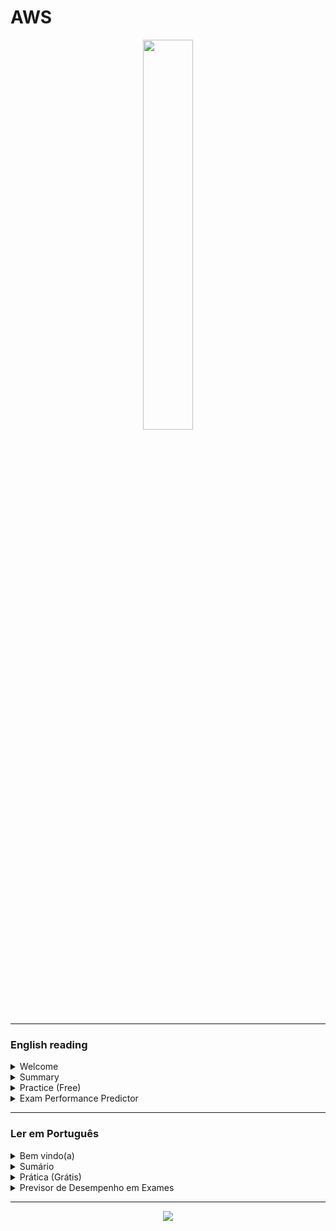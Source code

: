 # AWS

<div align="center">
  <img src="https://i.ibb.co/ZRx0P1C1/68747470733a2f2f692e6962622e636f2f36504d6b4270572f4157532d53657276696365732d5368656c662e706e67.png" width="40%">
</div>



<hr/>

### English reading

<details>
  <summary>Welcome</summary>
  <br/>
  <div align="center">
    <img src="https://cdn-icons-png.flaticon.com/512/3855/3855345.png" width="20%">
  </div>
      
  <p>This documentation serves as a platform to enhance and disseminate knowledge about AWS. I have crafted it to be intuitive, incorporating diagrams, partitions, examples, illustrations, and more.</p>
  
  - If you <b>feel confident about your understanding of AWS</b> and its resources, you can navigate to the <b>summary</b> and explore new features. 
  - However, if you are a beginner, I recommend allowing me to guide you by starting with the <b>AWS analogy</b>:

  #### AWS analogy
  
  AWS (Amazon Web Services) is a cloud platform from Amazon that offers various services for businesses and developers. To better understand, imagine that AWS is like a large tool store, where you can rent everything you need to build your house (or in this case, your application in the cloud).

There you can find simple shelves like S3 (for storage) to more complex tools like EC2 (for creating virtual servers). And if you need something even more specific, just take a look at the store catalog (Amazon Marketplace), which has a little bit of everything.

Oh, and there's more! In AWS, you only pay for what you use. That is, if you need a drill for just one hour, rent it for an hour and pay only for that period. And if you need the drill for longer, just renew the rental. So, you don't have to waste money on tools that you won't use.

Additionally, AWS has a security team that keeps an eye on everything all the time. So, you can rest assured knowing that your tools (or your application) are secure in Amazon's cloud.

In summary, AWS is like "a cloud tool store", where you rent only what you need and have security guaranteed by Amazon's team. Now just choose the right tools to build your house (or your application) and get to work!

  <div align="center">
      <img src="https://cdn-icons-png.flaticon.com/512/7714/7714580.png" width="12%">
      <img src="https://cdn-icons-png.flaticon.com/512/3032/3032220.png" width="5%">
      <img src="https://cdn-icons-png.flaticon.com/512/7845/7845642.png" width="12%">
      <img src="https://cdn-icons-png.flaticon.com/512/3032/3032220.png" width="5%">
      <img src="https://cdn-icons-png.flaticon.com/512/2590/2590584.png" width="12%">
      <img src="https://cdn-icons-png.flaticon.com/512/3032/3032230.png" width="5%">
      <img src="https://cdn-icons-png.flaticon.com/512/1864/1864777.png" width="12%">
    </div> 
           
</details>
<details>
  <summary>Summary</summary>
   <br/>

<div>
  
  - <img src="https://thumbs2.imgbox.com/95/7a/hpxsWpqt_t.png" alt="Compute" width="40" height="40"> Compute (3/11)
      <hr>
      <table/>
         <tr align="center">
             <td>Resource</td>
             <td>img</td>
             <td>Info</td>
        </tr>
        <tr align="center">
             <td><a href="https://github.com/gil-son/aws/blob/main/english-us/EC2.md">EC2</a></td>
             <td><a href="https://github.com/gil-son/aws/blob/main/english-us/EC2.md"><img src="https://d2q66yyjeovezo.cloudfront.net/icon/d88319dfa5d204f019b4284149886c59-7d586ea82f792b61a8c87de60565133d.svg" /></a></td>
             <td>Amazon EC2 is a cloud computing service that allows easy configuration and running of virtual servers in the Amazon cloud, scaling compute capacity vertically or horizontally based on your application needs, and paying only for the resources you use.</td>
        </tr>
        <tr align="center">
         <td><a href="https://github.com/gil-son/aws/blob/main/english-us/Lambda.md">Lambda</a></td>
         <td><a href="https://github.com/gil-son/aws/blob/main/english-us/Lambda.md"><img src="https://d2q66yyjeovezo.cloudfront.net/icon/945f3fc449518a73b9f5f32868db466c-926961f91b072604c42b7f39ce2eaf1c.svg" /></a></td>
         <td>AWS Lambda is a serverless service that allows for code execution in response to events, without the need for server management.</td>
       </tr>
        <tr align="center">
         <td><a href="https://github.com/gil-son/aws/blob/main/english-us/ElasticBeanstalk.md">ElasticBeanstalk</a></td>
         <td><a href="https://github.com/gil-son/aws/blob/main/english-us/ElasticBeanstalk.md"><img src="https://d2q66yyjeovezo.cloudfront.net/icon/d43b67a293d39d11b046bd1813c804cb-4bc0ce71c93950e1ad695b25a4f1d4b5.svg" /></a></td>
         <td>Elastic Beanstalk is an AWS-managed service that simplifies the deployment and scalability of web applications quickly and easily.</td>
       </tr>
     </table>
  
  - <img src="https://thumbs2.imgbox.com/47/60/PNaM3eXz_t.png" alt="Storage" width="40" height="40"> Storage (3/7)
    <hr>
    <table>
       <tr align="center">
           <td>Resource</td>
           <td>img</td>
           <td>Info</td>
      </tr> 
      <tr align="center">
       <td><a href="https://github.com/gil-son/aws/blob/main/english-us/S3.md">S3</a></td>
       <td><a href="https://github.com/gil-son/aws/blob/main/english-us/S3.md"><img src="https://d2q66yyjeovezo.cloudfront.net/icon/c0828e0381730befd1f7a025057c74fb-43acc0496e64afba82dbc9ab774dc622.svg" /></a></td>
       <td>Amazon S3 is a highly scalable and durable object storage service from AWS, designed to store and retrieve massive amounts of data from anywhere on the web.</td>
     </tr>
      <tr align="center">
       <td><a href="https://github.com/gil-son/aws/blob/main/english-us/AWSSnowFamily.md">AWS SnowFamily</a></td>
       <td><a href="https://github.com/gil-son/aws/blob/main/english-us/AWSSnowFamily.md"><img src="https://d2q66yyjeovezo.cloudfront.net/icon/316ccf80948adeaa0b9fc5863fa2e5d0-041cc4f719216c8b7fab8dd1d41f41e0.svg" /></a>      </td>
       <td>The tools in the AWSSnowFamily theme facilitate offline data movement and processing, ensuring seamless delivery for massive datasets.</td>
     </tr>
     <tr align="center">
        <td><a href="https://github.com/gil-son/aws/blob/main/english-us/AWSStorageGateway.md">AWS StorageGateway</a></td>
        <td><a href="https://github.com/gil-son/aws/blob/main/english-us/AWSStorageGateway.md"><img src="https://d2q66yyjeovezo.cloudfront.net/icon/6e57963f170fcf163d7a0362ab3aa560-475c7af9547c560c673fa2266ae7f440.svg" /></a></td>
         <td>Proficient in implementing and managing Storage Gateway solutions to seamlessly integrate on-premises environments with cloud storage, optimizing data transfer and access. Skilled in configuring and troubleshooting Storage Gateway configurations for efficient and reliable data storage solutions.</td>
     </tr>
      <table/>
  - <img src="https://thumbs2.imgbox.com/1b/15/XwlZ3v2v_t.png" alt="Networking & Content Delivery" width="40" height="40"> Networking & Content Delivery (4/10)
    <hr>
      <table>
         <tr align="center">
             <td>Resource</td>
             <td>img</td>
             <td>Info</td>
        <tr align="center">
           <td><a href="https://github.com/gil-son/aws/blob/main/english-us/VPC.md">VPC</a></td>
           <td><a href="https://github.com/gil-son/aws/blob/main/english-us/VPC.md"><img src="https://d2q66yyjeovezo.cloudfront.net/icon/74f8d03e857091589308684a506ba915-4d9c246d4283a8c3150cf0aa442dec10.svg" /></a></td>
           <td>A VPC (Virtual Private Cloud) is a virtual network environment in the cloud that provides isolated, private space for resources. It offers control over network configuration, including IP address ranges, subnets, and security settings, facilitating secure and scalable deployment of applications and services.</td>
       </tr>
       <tr align="center">
         <td><a href="https://github.com/gil-son/aws/blob/main/english-us/AmazonCloudFront.md">CloudFront</a></td>
         <td><a href="https://github.com/gil-son/aws/blob/main/english-us/AmazonCloudFront.md"><img src="https://thumbs2.imgbox.com/23/62/A66Gl0Cp_t.png" width="55%"/></a></td>
         <td>AWS CloudFront is a fast content delivery network (CDN) service that securely delivers data, videos, applications, and APIs globally with low latency and high transfer speeds. It integrates seamlessly with other AWS services to enhance performance and security.</td>
       </tr>
        <tr align="center">
         <td><a href="https://github.com/gil-son/aws/blob/main/english-us/Route53.md">Route 53</a></td>
         <td><a href="https://github.com/gil-son/aws/blob/main/english-us/Route53.md"><img src="https://d2q66yyjeovezo.cloudfront.net/icon/f5d2c00d40914bff4f82f29f9ef768bc-53a84099cf556710383a52b4612a8612.svg" /></a></td>
         <td>The Amazon Route 53 is AWS's domain name system (DNS) and content delivery network (CDN) service, providing domain registration, DNS resolution, and traffic routing to optimize availability and performance for applications on the internet.
        </td>
       </tr>
      <tr align="center">
         <td><a href="https://github.com/gil-son/aws/blob/main/english-us/LoadBalancer.md">Load Balancer</a></td>
         <td><a href="https://github.com/gil-son/aws/blob/main/english-us/LoadBalancer.md"><img src="https://d2q66yyjeovezo.cloudfront.net/icon/7177e919b32ad97825f95e902595014b-1594766d92813b5baeb706c453f91de0.svg" /></a>  </td>
         <td>Load balancing optimizes resource distribution, ensuring efficient and reliable performance by distributing incoming network traffic across multiple servers or resources.</td>
       </tr>
    <table/>
  - <img src="https://thumbs2.imgbox.com/01/20/rXpLIkB8_t.png" alt="Database" width="40" height="40"> Database (2/9)
     <hr>
      <table>
        <tr align="center">
            <td>Resource</td>
            <td>img</td>
            <td>Info</td>
        </tr>
        <tr align="center">
       <td><a href="https://github.com/gil-son/aws/blob/main/english-us/DynamoDB.md">DynamoDB</a></td>
       <td><a href="https://github.com/gil-son/aws/blob/main/english-us/DynamoDB.md"><img src="https://d2q66yyjeovezo.cloudfront.net/icon/6f419a45e63123b4c16bd679549610f6-87862c68693445999110bbd6a467ce88.svg" /></a></td>
       <td>DynamoDB is a fully managed, highly scalable, flexible, and high-performance NoSQL database service.</td>
      </tr>
      <tr align="center">
       <td><a href="https://github.com/gil-son/aws/blob/main/english-us/RDS.md">RDS</a></td>
       <td><a href="https://github.com/gil-son/aws/blob/main/english-us/RDS.md"><img src="https://d2q66yyjeovezo.cloudfront.net/icon/1d374ed2a6bcf601d7bfd4fc3dfd3b5d-c9f69416d978016b3191175f35e59226.svg" /></a></td>
       <td>Amazon RDS is a managed cloud database service that makes it easy to set up, operate, and scale relational databases such as MySQL, PostgreSQL, Oracle, SQL Server, and others.</td>
     </tr>
    </table>
  - <img src="https://thumbs2.imgbox.com/43/82/jLNe9Jbm_t.png" alt="Security, Identity, & Compliance" width="40" height="40"> Security, Identity, & Compliance (2/23)
     <hr>
      <table>
        <tr align="center">
            <td>Resource</td>
            <td>img</td>
            <td>Info</td>
        </tr>
        <tr align="center">
         <td><a href="https://github.com/gil-son/aws/blob/main/english-us/IAM.md">IAM</a></td>
         <td><a href="https://github.com/gil-son/aws/blob/main/english-us/IAM.md"><img src="https://d2q66yyjeovezo.cloudfront.net/icon/0ebc580ae6450fce8762fad1bff32e7b-0841c1f0e7c5788b88d07a7dbcaceb6e.svg" /></a></td>
         <td>AWS IAM is an identity and access management service that enables control of access to AWS resources by users and applications.</td>
        </tr>
        <tr align="center">
         <td><a href="https://github.com/gil-son/aws/blob/main/english-us/Macie.md">Macie</a></td>
         <td><a href="https://github.com/gil-son/aws/blob/main/english-us/Macie.md"><img src="https://d2q66yyjeovezo.cloudfront.net/icon/433463d9b34c9b0b655eb325d5f0ebce-bb33021b98aec6dc842de83ef649969e.svg" /></a></td>
         <td>Amazon Macie is a fully managed data security service that uses machine learning to automatically discover, classify, and protect sensitive data in AWS, ensuring compliance and enhancing data security.</td>
        </tr>
      </table>
  - <img src="https://thumbs2.imgbox.com/c9/28/i8xe96iT_t.png" alt="Analytics" width="40" height="40"> Analytics (1/19)
     <hr>
      <table>
        <tr align="center">
            <td>Resource</td>
            <td>img</td>
            <td>Info</td>
        </tr>
        <tr align="center">
         <td><a href="https://github.com/gil-son/aws/blob/main/english-us/AWSGlue.md">AWS Glue</a></td>
         <td><a href="https://github.com/gil-son/aws/blob/main/english-us/AWSGlue.md"><img src="https://encrypted-tbn0.gstatic.com/images?q=tbn:ANd9GcTFVmyCvjYqwBE1Od0HzgD-Us60WPPpWHfAU8SVxm-HaQ&s" width="25%" /></a></td>
         <td>Fully managed ETL service. Simplifies data preparation, integration, and transformation. Enables seamless data loading for analytics in AWS ecosystem.</td>
       </tr>
    </table>
  - <img src="https://thumbs2.imgbox.com/16/5c/Irs3F10Z_t.png" alt="Machine Learning" width="40" height="40"> Machine Learning (7/29)
     <hr>
      <table>
        <tr align="center">
            <td>Resource</td>
            <td>img</td>
            <td>Info</td>
        </tr>
       <tr align="center">
           <td><a href="https://github.com/gil-son/aws/blob/main/english-us/Transcribe.md">Transcribe</a></td>
           <td><a href="https://github.com/gil-son/aws/blob/main/english-us/Transcribe.md"><img src="https://d2q66yyjeovezo.cloudfront.net/icon/762bf9a0fc087fbb4ba021a3cee6edaf-2578b25de7cbb06633f39903ccc90d08.svg" /></a></td>
           <td>AWS Transcribe is an automatic speech recognition (ASR) service that converts spoken language into text, enabling transcription of audio and video files for various applications. It supports real-time and batch processing with features like speaker identification and custom vocabulary.</td>
        </tr>
        <tr align="center">
           <td><a href="https://github.com/gil-son/aws/blob/main/english-us/Polly.md">Polly</a></td>
           <td><a href="https://github.com/gil-son/aws/blob/main/english-us/Polly.md"><img src="https://d2q66yyjeovezo.cloudfront.net/icon/8ca4245f09e5a6ecf058c15cca9ac9b6-4a6ec5b037b363b8f33064d09d4f40ab.svg" /></a></td>
           <td>Amazon Polly is a text-to-speech service that uses advanced deep learning technologies to convert written text into natural-sounding speech, supporting multiple languages and voices for various use cases like application accessibility and media content.</td>
       </tr>
       <tr align="center">
           <td><a href="https://github.com/gil-son/aws/blob/main/english-us/Comprehend.md">Comprehend</a></td>
           <td><a href="https://github.com/gil-son/aws/blob/main/english-us/Comprehend.md"><img src="https://d2q66yyjeovezo.cloudfront.net/icon/482863db6bbcbe5d42b2c38fc881497d-595c830f25109d745525de43d97fe7a9.svg" /></a></td>
           <td>Amazon Comprehend is a natural language processing (NLP) service that uses machine learning to extract insights from text, such as entity recognition, sentiment analysis, and topic classification. It helps analyze large volumes of textual data to improve decision-making and operational efficiency.</td>
       </tr>
       <tr align="center">
           <td><a href="https://github.com/gil-son/aws/blob/main/english-us/Kendra.md">Kendra</a></td>
           <td><a href="https://github.com/gil-son/aws/blob/main/english-us/Kendra.md"><img src="https://d2q66yyjeovezo.cloudfront.net/icon/a9ab7ffabee2fd02cfeb90fa2c01a7fd-721a0b96fe52c46786b1ff711999c730.svg" /></a></td>
           <td>Amazon Kendra is an AWS service that offers intelligent search capabilities for enterprise data. It uses machine learning to deliver highly accurate and relevant search results across various data sources and formats.</td>
       </tr> 
      <tr align="center">
           <td><a href="https://github.com/gil-son/aws/blob/main/english-us/Textract.md">Textract</a></td>
           <td><a href="https://github.com/gil-son/aws/blob/main/english-us/Textract.md"><img src="https://d2q66yyjeovezo.cloudfront.net/icon/0121e707af85a4b5d571de33104d5ac1-b655f8b189e18898d77c2e95627a589b.svg" /></a></td>
           <td>AWS Textract is a machine learning service that automatically extracts text and data from documents, going beyond OCR by capturing structured data like tables and forms. It helps organizations streamline document processing, reduce manual data entry, and improve accuracy in extracting valuable information from complex documents.</td>
     </tr>
      <tr align="center">
           <td><a href="https://github.com/gil-son/aws/blob/main/english-us/Translate.md">Translate</a></td>
           <td><a href="https://github.com/gil-son/aws/blob/main/english-us/Translate.md"><img src="https://d2q66yyjeovezo.cloudfront.net/icon/fc46e26a907870744758b76166150f62-76c22bfd03882310f44da5a6a9590864.svg" /></a></td>
           <td>A fully managed neural machine translation service that provides fast, high-quality, and affordable language translation for a wide variety of content types. Ideal for applications requiring real-time or batch translation, supporting multiple languages and enabling localization of content.</td>
       </tr>
       <tr align="center">
        <td><a href="https://github.com/gil-son/aws/blob/main/english-us/Lex.md">Lex</a></td>
        <td><a href="https://github.com/gil-son/aws/blob/main/english-us/Lex.md"><img src="https://d2q66yyjeovezo.cloudfront.net/icon/16660b27a03cc547adc54a269bc4a69e-7d762d8739de54214018a7d757540c79.svg" /></a></td>
        <td>AWS Lex is a service for building conversational interfaces using voice and text, powered by the same technology as Amazon Alexa, enabling developers to create chatbots and virtual assistants.</td>
      </tr>
    </table>
  - <img src="https://thumbs2.imgbox.com/56/87/tWtOvjHB_t.png" alt="Management & Governance" width="40" height="40"> Management & Governance (1/27)
     <hr>
      <table>
        <tr align="center">
            <td>Resource</td>
            <td>img</td>
            <td>Info</td>
        </tr>
        <tr align="center">
         <td><a href="https://github.com/gil-son/aws/blob/main/english-us/CloudWatch.md">CloudWatch</a></td>
         <td><a href="https://github.com/gil-son/aws/blob/main/english-us/CloudWatch.md"><img src="https://d2q66yyjeovezo.cloudfront.net/icon/8f57ebd825a828e205b2dde223ba17e4-6af63a22dc297f8041286760ee8cd2c9.svg" /></a></td>
         <td>CloudWatch is an AWS monitoring and observability service that allows you to collect, store, visualize, and alert on real-time log and metric data for cloud resources.</td>
       </tr>
    </table>
  - <img src="https://thumbs2.imgbox.com/47/b6/NVGD2zwy_t.png" alt="Developer Tools" width="40" height="40"> Developer Tools (7/14)
   <hr>
      <table>
        <tr align="center">
            <td>Resource</td>
            <td>img</td>
            <td>Info</td>
        </tr>
        <tr align="center">
         <td><a href="https://github.com/gil-son/aws/blob/main/english-us/CodeCommit.md">CodeCommit</a></td>
         <td><a href="https://github.com/gil-son/aws/blob/main/english-us/CodeCommit.md"><img src="https://d2q66yyjeovezo.cloudfront.net/icon/f302aa78eafe713bb278e61ef3f29ef9-1901ceb3d0fa4648fa6ac2e2aa8559ed.svg" /></a></td>
         <td>AWS CodeCommit is a fully managed source control service that hosts secure Git repositories, enabling teams to store, manage, and collaborate on code. It integrates seamlessly with AWS services, supports automation, and ensures high availability with encryption for secure access.</td>
       </tr>
       <tr align="center">
         <td><a href="https://github.com/gil-son/aws/blob/main/english-us/CodeBuild.md">CodeBuild</a></td>
         <td><a href="https://github.com/gil-son/aws/blob/main/english-us/CodeBuild.md"><img src="https://d2q66yyjeovezo.cloudfront.net/icon/13ee531096ccb4384d55f6b7cc66572b-9f8463d77a472721923c47b01f973d59.svg" /></a></td>
         <td>AWS CodeBuild is a fully managed CI/CD service that compiles source code, runs tests, and produces software packages, scaling automatically without needing to manage servers. It integrates seamlessly with AWS tools and supports popular build environments.</td>
       </tr>
      <tr align="center">
         <td><a href="https://github.com/gil-son/aws/blob/main/english-us/CodePipeline.md">CodePipeline</a></td>
         <td><a href="https://github.com/gil-son/aws/blob/main/english-us/CodePipeline.md"><img src="https://d2q66yyjeovezo.cloudfront.net/icon/59874d8b5a9e702e16641126cc15e561-8137f94920dd8639de205d20e8e72ad6.svg" /></a></td>
         <td>AWS CodePipeline is a fully managed CI/CD service that automates build, test, and deployment workflows for rapid and reliable application updates. It integrates with various AWS services and third-party tools for seamless delivery pipelines.</td>
       </tr>
      <tr align="center">
         <td><a href="https://github.com/gil-son/aws/blob/main/english-us/Cloud9.md">Cloud9</a></td>
         <td><a href="https://github.com/gil-son/aws/blob/main/english-us/Cloud9.md"><img src="https://d2q66yyjeovezo.cloudfront.net/icon/1a4ec26b6d36503c5b00ae9769d17687-647b27ff27670c1627a1e146f9c557ab.svg" /></a></td>
         <td>AWS Cloud9 is a cloud-based integrated development environment (IDE) that supports multiple programming languages. It provides tools for coding, debugging, and running applications directly from a browser, integrated with AWS services.</td>
       </tr>
      <tr align="center">
         <td><a href="https://github.com/gil-son/aws/blob/main/english-us/CloudShell.md">CloudShell</a></td>
         <td><a href="https://github.com/gil-son/aws/blob/main/english-us/CloudShell.md"><img src="https://d2q66yyjeovezo.cloudfront.net/icon/eb41a287e2011f27d4764844cec7067d-4af6e7aafabe7dd06d94ca592d94ee35.svg" /></a></td>
         <td>AWS CloudShell is a browser-based shell environment for managing AWS resources using the AWS CLI, scripting, and automation tools. It provides 1 GB persistent storage per region, pre-installed CLI tools, and secure access without needing local configuration.</td>
      </tr>
      <tr align="center">
         <td><a href="https://github.com/gil-son/aws/blob/main/english-us/X-Ray.md">X-Ray</a></td>
         <td><a href="https://github.com/gil-son/aws/blob/main/english-us/X-Ray.md"><img src="https://d2q66yyjeovezo.cloudfront.net/icon/32599e5387251a477e16894dca7417bf-86e0d8e9d79a1de9db3d29757776e420.svg" /></a></td>
         <td>AWS X-Ray is a service that provides end-to-end tracing and analysis of distributed applications, allowing you to monitor performance, identify bottlenecks, and troubleshoot issues. It collects data from services, visualizes the request flow, and helps optimize app performance.</td>
      </tr>
      <tr align="center">
         <td><a href="https://github.com/gil-son/aws/blob/main/english-us/CodeArtifact.md">CodeArtifact</a></td>
         <td><a href="https://github.com/gil-son/aws/blob/main/english-us/CodeArtifact.md"><img src="https://a.b.cdn.console.awsstatic.com/a/v1/QSLQYHWNNMF6SQGGU3Q3YXCUZX6I3IONUYL55VXOSIV3POBNGFEQ/icon/b291609a77359753e9634a9886941d16-c66ffca8d44a017992d0b670866fc14f.svg" /></a></td>
         <td>AWS CodeArtifact is a fully managed artifact repository service that simplifies storing, publishing, and sharing software packages securely. It supports multiple package formats, integrates with AWS services, and streamlines dependency management for development teams.</td>
      </tr>
    </table>

  
  - <img src="https://thumbs2.imgbox.com/d8/3c/eEzI8xpZ_t.png" alt="Application Integration" width="40" height="40"> Application Integration (1/9)
    <hr>
    <table>
       <tr align="center">
           <td>Resource</td>
           <td>img</td>
           <td>Info</td>
      </tr> 
    <tr align="center">
     <td><a href="https://github.com/gil-son/aws/blob/main/english-us/APIGateway.md">API Gateway</a></td>
     <td><a href="https://github.com/gil-son/aws/blob/main/english-us/APIGateway.md"><img src="https://d2q66yyjeovezo.cloudfront.net/icon/fb0cde6228b21d89ec222b45efec54e7-0856e92285f4e7ed254b2588d1fe1829.svg" /></a></td>
     <td>Amazon API Gateway is a powerful AWS tool that enables developers to securely and scalably create, publish, monitor, and manage APIs, facilitating integration between different services and applications.</td>
     </tr>
    </table>
  - <img src="https://thumbs2.imgbox.com/27/97/8m67EJTG_t.png" alt="Front-end Web & Mobile" width="40" height="40"> Front-end Web & Mobile (0/4)
  - <img src="https://thumbs2.imgbox.com/1b/7a/pE5Ap4nv_t.png" alt="Containers" width="40" height="40"> Containers (0/4)
  - <img src="https://thumbs2.imgbox.com/af/16/N9EvPFcD_t.png" alt="Migration & Transfer" width="40" height="40"> Migration & Transfer (0/8)
  - <img src="https://thumbs2.imgbox.com/c8/d6/lIXRbROX_t.png" alt="Media Services" width="40" height="40"> Media Services (0/12)
  - <img src="https://thumbs2.imgbox.com/01/f6/mhwKvqjN_t.png" alt="Internet of Things" width="40" height="40"> Internet of Things (0/9)
  - <img src="https://thumbs2.imgbox.com/7e/24/aEOHuYEa_t.png" alt="End User Computing" width="40" height="40"> End User Computing (0/4)
  - <img src="https://thumbs2.imgbox.com/e9/3a/DnMVdCdL_t.png" alt="Business Applications" width="40" height="40"> Business Applications (0/12)
  - <img src="https://thumbs2.imgbox.com/ce/99/HIiBQBDO_t.png" alt="Game Development" width="40" height="40"> Game Development (0/1)
  - <img src="https://thumbs2.imgbox.com/4d/21/BYfIWXid_t.png" alt="Blockchain" width="40" height="40"> Blockchain (0/1)
  - <img src="https://thumbs2.imgbox.com/00/5d/0dmC6jMp_t.png" alt="Cloud Financial Management" width="40" height="40"> Cloud Financial Management (0/3)
  - <img src="https://thumbs2.imgbox.com/54/c6/XyPgFynS_t.png" alt="Customer Enablement" width="40" height="40"> Customer Enablement (0/5)
  - <img src="https://thumbs2.imgbox.com/fa/08/5hLOyOHh_t.png" alt="Satellite" width="40" height="40"> Satellite (0/1)
  - <img src="https://thumbs2.imgbox.com/03/c7/4wEaTpkr_t.png" alt="Quantum Technologies" width="40" height="40"> Quantum Technologies (0/1)

</div>
</details>

<details>
  <summary>Practice (Free)</summary>
  <br/>
  <div align="center">
    <img src="https://cdn-icons-png.flaticon.com/512/12886/12886027.png" width="20%">
  </div>

## AWS Certification Resources

### Cloud Practitioner (CLF-C02)
- <a href="https://simuladoclf.s3.amazonaws.com/english.html" target="_blank">Simulado CLF</a>
- <a href="https://en.daypo.com/aws-cloud-practicioner-clf-c02.html" target="_blank">Daypo</a>
- <a href="https://www.examprepper.co/" target="_blank">Examprepper</a>

### Developer Associate (DVA-C01)
- <a href="https://devspot.org/DVA-C01.html" target="_blank">DevSpot</a>  
- <a href="https://www.freecram.net/exam/DVA-C01-aws-certified-developer-associate-exam-e10023.html" target="_blank">FreeCram</a>
- <a href="https://en.daypo.com/aws-developer-tricky-question.html" target="_blank">Daypo</a>
- <a href="https://www.examprepper.co/" target="_blank">Examprepper</a>

### Solutions Architect (SAA-C02)
- <a href="https://devspot.org/SAA-C02.html" target="_blank">DevSpot</a>
- <a href="https://www.examprepper.co/" target="_blank">Examprepper</a>

</details>

<details>
  <summary>Exam Performance Predictor</summary>

  <div align="center">
    <img src="https://cdn-icons-png.flaticon.com/512/10817/10817446.png" width="20%">
  </div>

  I built an AI-powered web app that predicts your likely exam score based on your habits, sleep, study routine, motivation, and more.

  ### 🧠 How it Works

  1. **Provide Your Information**  
     Input basic personal and study-related details.

  <div align="center">
    <img src="https://cdn-icons-png.flaticon.com/512/4061/4061961.png" width="10%">
  </div>

  2. **AI Makes a Prediction**  
     A Linear Regression model analyzes your inputs to estimate your exam score.

  <div align="center">
    <img src="https://cdn-icons-png.flaticon.com/512/10087/10087719.png" width="10%">
  </div>

  3. **Get an Approximate Score**  
     You'll receive a predicted performance percentage.

  <div align="center">
    <img src="https://cdn-icons-png.flaticon.com/512/1549/1549879.png" width="10%">
  </div>

  ### ✅ Features

  - Friendly Streamlit interface  
  - Real-time performance prediction  
  - Human verification to block bots  
  - Cooldown system to prevent repeated requests  

  ### 🔗 Links

  - 🚀 **Live App**: [Try it here](http://34.237.245.45:8501/)
  - 🛠️ **Source Code**: [GitHub Repository](https://github.com/gil-son/exam-predictor-linear-regression)
     - This is the **Beta version**
     - Available daily from **10 AM to 9 PM — UTC-3 / Brasília Time**)
     - You can test it **once per day**  

</details>



<hr/>

### Ler em Português

<details>
  <summary>Bem vindo(a)</summary>
  <br/>

  <div align="center">
    <img src="https://cdn-icons-png.flaticon.com/512/3855/3855345.png" width="20%">
  </div>
  
  <p>Esta documentação serve como uma plataforma para aprimorar e disseminar conhecimento sobre a AWS. Eu a elaborei de forma intuitiva, incorporando diagramas, partições, exemplos, ilustrações e muito mais.</p>

- Se você <b>se sente confiante sobre o seu entendimento da AWS</b> e seus recursos, pode acessar o <b>sumário</b> e explorar novas funcionalidades.
- No entanto, se você é um iniciante, recomendo que me permita guiá-lo começando com uma <b>Analogia à AWS</b>:

#### Analogia à AWS

A AWS (Amazon Web Services) é uma plataforma de nuvem da Amazon que oferece vários serviços para empresas e desenvolvedores. Para entender melhor, imagine que a AWS é como uma grande loja de ferramentas, onde você pode alugar tudo o que precisa para construir sua casa (ou, neste caso, sua aplicação na nuvem).

Lá você pode encontrar prateleiras simples como o S3 (para armazenamento) até ferramentas mais complexas como o EC2 (para criar servidores virtuais). E se você precisar de algo ainda mais específico, basta dar uma olhada no catálogo da loja (Amazon Marketplace), que tem um pouco de tudo.

Ah, e tem mais! Na AWS, você só paga pelo que usa. Ou seja, se você precisar de uma furadeira por apenas uma hora, alugue-a por uma hora e pague apenas por esse período. E se você precisar da furadeira por mais tempo, é só renovar o aluguel. Assim, você não precisa desperdiçar dinheiro com ferramentas que não vai usar.

Além disso, a AWS conta com uma equipe de segurança que fica de olho em tudo o tempo todo. Então, você pode ficar tranquilo sabendo que suas ferramentas (ou sua aplicação) estão seguras na nuvem da Amazon.

Resumindo, a AWS é como "uma loja de ferramentas na nuvem", onde você aluga apenas o que precisa e tem a segurança garantida pela equipe da Amazon. Agora é só escolher as ferramentas certas para construir sua casa (ou sua aplicação) e colocar as mãos à obra!

<div align="center">
    <img src="https://cdn-icons-png.flaticon.com/512/7714/7714580.png" width="12%">
    <img src="https://cdn-icons-png.flaticon.com/512/3032/3032220.png" width="5%">
    <img src="https://cdn-icons-png.flaticon.com/512/7845/7845642.png" width="12%">
    <img src="https://cdn-icons-png.flaticon.com/512/3032/3032220.png" width="5%">
    <img src="https://cdn-icons-png.flaticon.com/512/2590/2590584.png" width="12%">
    <img src="https://cdn-icons-png.flaticon.com/512/3032/3032230.png" width="5%">
    <img src="https://cdn-icons-png.flaticon.com/512/1864/1864777.png" width="12%">
</div>


</details>
<details>
  <summary>Sumário</summary>

  <br>
<div>
  
  - <img src="https://thumbs2.imgbox.com/95/7a/hpxsWpqt_t.png" alt="Computação" width="40" height="40"> Computação (3/11)
      <hr>
      <table/>
         <tr align="center">
             <td>Recurso</td>
             <td>Imagem</td>
             <td>Info</td>
        </tr>
        <tr align="center">
             <td><a href="https://github.com/gil-son/aws/blob/main/portugues-br/EC2.md">EC2</a></td>
             <td><a href="https://github.com/gil-son/aws/blob/main/portugues-br/EC2.md"><img src="https://d2q66yyjeovezo.cloudfront.net/icon/d88319dfa5d204f019b4284149886c59-7d586ea82f792b61a8c87de60565133d.svg" /></a></td>
             <td>O Amazon EC2 é um serviço de computação em nuvem que permite configurar e executar servidores virtuais na nuvem da Amazon, dimensionando a capacidade de computação vertical ou horizontalmente com base nas necessidades da sua aplicação e pagando apenas pelos recursos utilizados.</td>
        </tr>
        <tr align="center">
         <td><a href="https://github.com/gil-son/aws/blob/main/portugues-br/Lambda.md">Lambda</a></td>
         <td><a href="https://github.com/gil-son/aws/blob/main/portugues-br/Lambda.md"><img src="https://d2q66yyjeovezo.cloudfront.net/icon/945f3fc449518a73b9f5f32868db466c-926961f91b072604c42b7f39ce2eaf1c.svg" /></a></td>
         <td>O AWS Lambda é um serviço serverless que permite a execução de código em resposta a eventos, sem a necessidade de gerenciamento de servidores.</td>
       </tr>
        <tr align="center">
         <td><a href="https://github.com/gil-son/aws/blob/main/portugues-br/ElasticBeanstalk.md">ElasticBeanstalk</a></td>
         <td><a href="https://github.com/gil-son/aws/blob/main/portugues-br/ElasticBeanstalk.md"><img src="https://d2q66yyjeovezo.cloudfront.net/icon/d43b67a293d39d11b046bd1813c804cb-4bc0ce71c93950e1ad695b25a4f1d4b5.svg" /></a></td>
         <td>O Elastic Beanstalk é um serviço gerenciado da AWS que simplifica a implantação e escalabilidade de aplicações web de forma rápida e fácil.</td>
       </tr>
     </table>
  
  - <img src="https://thumbs2.imgbox.com/47/60/PNaM3eXz_t.png" alt="Armazenamento" width="40" height="40"> Armazenamento (3/7)
    <hr>
    <table>
       <tr align="center">
           <td>Recurso</td>
           <td>Imagem</td>
           <td>Info</td>
      </tr> 
      <tr align="center">
       <td><a href="https://github.com/gil-son/aws/blob/main/portugues-br/S3.md">S3</a></td>
       <td><a href="https://github.com/gil-son/aws/blob/main/portugues-br/S3.md"><img src="https://d2q66yyjeovezo.cloudfront.net/icon/c0828e0381730befd1f7a025057c74fb-43acc0496e64afba82dbc9ab774dc622.svg" /></a></td>
       <td>O Amazon S3 é um serviço de armazenamento de objetos altamente escalável e durável da AWS, projetado para armazenar e recuperar grandes volumes de dados de qualquer lugar da web.</td>
     </tr>
      <tr align="center">
       <td><a href="https://github.com/gil-son/aws/blob/main/portugues-br/AWSSnowFamily.md">AWS SnowFamily</a></td>
       <td><a href="https://github.com/gil-son/aws/blob/main/portugues-br/AWSSnowFamily.md"><img src="https://d2q66yyjeovezo.cloudfront.net/icon/316ccf80948adeaa0b9fc5863fa2e5d0-041cc4f719216c8b7fab8dd1d41f41e0.svg" /></a></td>
       <td>As ferramentas da família AWSSnow facilitam o movimento e o processamento de dados offline, garantindo a entrega perfeita para grandes volumes de dados.</td>
     </tr>
     <tr align="center">
        <td><a href="https://github.com/gil-son/aws/blob/main/portugues-br/AWSStorageGateway.md">AWS StorageGateway</a></td>
        <td><a href="https://github.com/gil-son/aws/blob/main/portugues-br/AWSStorageGateway.md"><img src="https://d2q66yyjeovezo.cloudfront.net/icon/6e57963f170fcf163d7a0362ab3aa560-475c7af9547c560c673fa2266ae7f440.svg" /></a></td>
         <td>Proficiente na implementação e gerenciamento de soluções Storage Gateway para integrar ambientes on-premises com o armazenamento na nuvem, otimizando a transferência e o acesso a dados. Habilidade em configurar e solucionar problemas de Storage Gateway para soluções de armazenamento de dados eficientes e confiáveis.</td>
     </tr>
      <table/>
  - <img src="https://thumbs2.imgbox.com/1b/15/XwlZ3v2v_t.png" alt="Rede & Entrega de Conteúdo" width="40" height="40"> Rede & Entrega de Conteúdo (4/10)
    <hr>
      <table>
         <tr align="center">
             <td>Recurso</td>
             <td>img</td>
             <td>Info</td>
        <tr align="center">
           <td><a href="https://github.com/gil-son/aws/blob/main/portugues-br/VPC.md">VPC</a></td>
           <td><a href="https://github.com/gil-son/aws/blob/main/portugues-br/VPC.md"><img src="https://d2q66yyjeovezo.cloudfront.net/icon/74f8d03e857091589308684a506ba915-4d9c246d4283a8c3150cf0aa442dec10.svg" /></a></td>
           <td>A VPC (Virtual Private Cloud) é um ambiente de rede virtual na nuvem que fornece espaço isolado e privado para recursos. Oferece controle sobre a configuração da rede, incluindo faixas de endereços IP, sub-redes e configurações de segurança, facilitando a implantação segura e escalável de aplicações e serviços.</td>
       </tr>
       <tr align="center">
         <td><a href="https://github.com/gil-son/aws/blob/main/portugues-br/AmazonCloudFront.md">CloudFront</a></td>
         <td><a href="https://github.com/gil-son/aws/blob/main/portugues-br/AmazonCloudFront.md"><img src="https://thumbs2.imgbox.com/23/62/A66Gl0Cp_t.png" width="55%"/></a></td>
         <td>A AWS CloudFront é um serviço rápido de rede de entrega de conteúdo (CDN) que entrega dados, vídeos, aplicações e APIs de forma segura em todo o mundo com baixa latência e altas velocidades de transferência. Integra-se perfeitamente com outros serviços da AWS para melhorar o desempenho e a segurança.</td>
       </tr>
        <tr align="center">
         <td><a href="https://github.com/gil-son/aws/blob/main/portugues-br/Route53.md">Route 53</a></td>
         <td><a href="https://github.com/gil-son/aws/blob/main/portugues-br/Route53.md"><img src="https://d2q66yyjeovezo.cloudfront.net/icon/f5d2c00d40914bff4f82f29f9ef768bc-53a84099cf556710383a52b4612a8612.svg" /></a></td>
         <td>O Amazon Route 53 é o sistema de nomes de domínio (DNS) e serviço de rede de entrega de conteúdo (CDN) da AWS, fornecendo registro de domínio, resolução de DNS e roteamento de tráfego para otimizar a disponibilidade e o desempenho de aplicações na internet.</td>
       </tr>
      <tr align="center">
         <td><a href="https://github.com/gil-son/aws/blob/main/portugues-br/LoadBalancer.md">Balanceador de Carga</a></td>
         <td><a href="https://github.com/gil-son/aws/blob/main/portugues-br/LoadBalancer.md"><img src="https://d2q66yyjeovezo.cloudfront.net/icon/7177e919b32ad97825f95e902595014b-1594766d92813b5baeb706c453f91de0.svg" /></a></td>
         <td>O balanceamento de carga otimiza a distribuição de recursos, garantindo desempenho eficiente e confiável ao distribuir o tráfego de rede de entrada entre vários servidores ou recursos.</td>
       </tr>
    <table/>
- <img src="https://thumbs2.imgbox.com/01/20/rXpLIkB8_t.png" alt="Banco de Dados" width="40" height="40"> Banco de Dados (2/9)
    <hr>
     <table>
        <tr align="center">
            <td>Recurso</td>
            <td>img</td>
            <td>Info</td>
        </tr>
        <tr align="center">
       <td><a href="https://github.com/gil-son/aws/blob/main/portugues-br/DynamoDB.md">DynamoDB</a></td>
       <td><a href="https://github.com/gil-son/aws/blob/main/portugues-br/DynamoDB.md"><img src="https://d2q66yyjeovezo.cloudfront.net/icon/6f419a45e63123b4c16bd679549610f6-87862c68693445999110bbd6a467ce88.svg" /></a></td>
       <td>O DynamoDB é um serviço de banco de dados NoSQL totalmente gerenciado, altamente escalável, flexível e de alto desempenho.</td>
      </tr>
      <tr align="center">
       <td><a href="https://github.com/gil-son/aws/blob/main/portugues-br/RDS.md">RDS</a></td>
       <td><a href="https://github.com/gil-son/aws/blob/main/portugues-br/RDS.md"><img src="https://d2q66yyjeovezo.cloudfront.net/icon/1d374ed2a6bcf601d7bfd4fc3dfd3b5d-c9f69416d978016b3191175f35e59226.svg" /></a></td>
       <td>O Amazon RDS é um serviço de banco de dados em nuvem gerenciado que facilita a configuração, operação e escalabilidade de bancos de dados relacionais, como MySQL, PostgreSQL, Oracle, SQL Server, entre outros.</td>
     </tr>
  </table>
- <img src="https://thumbs2.imgbox.com/43/82/jLNe9Jbm_t.png" alt="Segurança, Identidade e Conformidade" width="40" height="40"> Segurança, Identidade e Conformidade (2/23)
     <hr>
      <table>
        <tr align="center">
            <td>Recurso</td>
            <td>img</td>
            <td>Info</td>
        </tr>
        <tr align="center">
         <td><a href="https://github.com/gil-son/aws/blob/main/portugues-br/IAM.md">IAM</a></td>
         <td><a href="https://github.com/gil-son/aws/blob/main/portugues-br/IAM.md"><img src="https://d2q66yyjeovezo.cloudfront.net/icon/0ebc580ae6450fce8762fad1bff32e7b-0841c1f0e7c5788b88d07a7dbcaceb6e.svg" /></a></td>
         <td>O AWS IAM é um serviço de gerenciamento de identidade e acesso que permite controlar o acesso aos recursos da AWS por usuários e aplicações.</td>
        </tr>
        <tr align="center">
         <td><a href="https://github.com/gil-son/aws/blob/main/portugues-br/Macie.md">Macie</a></td>
         <td><a href="https://github.com/gil-son/aws/blob/main/portugues-br/Macie.md"><img src="https://d2q66yyjeovezo.cloudfront.net/icon/433463d9b34c9b0b655eb325d5f0ebce-bb33021b98aec6dc842de83ef649969e.svg" /></a></td>
         <td>O Amazon Macie é um serviço de segurança de dados totalmente gerenciado que usa machine learning para descobrir, classificar e proteger automaticamente dados sensíveis na AWS, garantindo conformidade e aumentando a segurança dos dados.</td>
        </tr>
      </table>
      
- <img src="https://thumbs2.imgbox.com/c9/28/i8xe96iT_t.png" alt="Análises" width="40" height="40"> Análises (1/19)
     <hr>
      <table>
        <tr align="center">
            <td>Recurso</td>
            <td>img</td>
            <td>Info</td>
        </tr>
        <tr align="center">
         <td><a href="https://github.com/gil-son/aws/blob/main/portugues-br/AWSGlue.md">AWS Glue</a></td>
         <td><a href="https://github.com/gil-son/aws/blob/main/portugues-br/AWSGlue.md"><img src="https://encrypted-tbn0.gstatic.com/images?q=tbn:ANd9GcTFVmyCvjYqwBE1Od0HzgD-Us60WPPpWHfAU8SVxm-HaQ&s" width="25%" /></a></td>
         <td>Serviço de ETL totalmente gerenciado. Simplifica a preparação, integração e transformação de dados. Permite carregamento de dados contínuo para análises no ecossistema AWS.</td>
       </tr>
    </table>
- <img src="https://thumbs2.imgbox.com/16/5c/Irs3F10Z_t.png" alt="Machine Learning" width="40" height="40"> Aprendizado de Máquina (7/29)
     <hr>
      <table>
        <tr align="center">
            <td>Recurso</td>
            <td>img</td>
            <td>Info</td>
        </tr>
       <tr align="center">
           <td><a href="https://github.com/gil-son/aws/blob/main/portugues-br/Transcribe.md">Transcribe</a></td>
           <td><a href="https://github.com/gil-son/aws/blob/main/portugues-br/Transcribe.md"><img src="https://d2q66yyjeovezo.cloudfront.net/icon/762bf9a0fc087fbb4ba021a3cee6edaf-2578b25de7cbb06633f39903ccc90d08.svg" /></a></td>
           <td>O AWS Transcribe é um serviço de reconhecimento automático de fala (ASR) que converte linguagem falada em texto, permitindo a transcrição de arquivos de áudio e vídeo para diversas aplicações. Suporta processamento em tempo real e por lote, com recursos como identificação de locutor e vocabulário personalizado.</td>
        </tr>
        <tr align="center">
           <td><a href="https://github.com/gil-son/aws/blob/main/portugues-br/Polly.md">Polly</a></td>
           <td><a href="https://github.com/gil-son/aws/blob/main/portugues-br/Polly.md"><img src="https://d2q66yyjeovezo.cloudfront.net/icon/8ca4245f09e5a6ecf058c15cca9ac9b6-4a6ec5b037b363b8f33064d09d4f40ab.svg" /></a></td>
           <td>O Amazon Polly é um serviço de conversão de texto em fala que usa tecnologias avançadas de deep learning para converter texto escrito em fala natural, suportando vários idiomas e vozes para diferentes casos de uso, como acessibilidade de aplicativos e conteúdo de mídia.</td>
       </tr>
       <tr align="center">
           <td><a href="https://github.com/gil-son/aws/blob/main/portugues-br/Comprehend.md">Comprehend</a></td>
           <td><a href="https://github.com/gil-son/aws/blob/main/portugues-br/Comprehend.md"><img src="https://d2q66yyjeovezo.cloudfront.net/icon/482863db6bbcbe5d42b2c38fc881497d-595c830f25109d745525de43d97fe7a9.svg" /></a></td>
           <td>O Amazon Comprehend é um serviço de processamento de linguagem natural (NLP) que usa machine learning para extrair insights de textos, como reconhecimento de entidades, análise de sentimentos e classificação de tópicos. Ele ajuda a analisar grandes volumes de dados textuais para melhorar a tomada de decisões e a eficiência operacional.</td>
       </tr>
       <tr align="center">
           <td><a href="https://github.com/gil-son/aws/blob/main/portugues-br/Kendra.md">Kendra</a></td>
           <td><a href="https://github.com/gil-son/aws/blob/main/portugues-br/Kendra.md"><img src="https://d2q66yyjeovezo.cloudfront.net/icon/a9ab7ffabee2fd02cfeb90fa2c01a7fd-721a0b96fe52c46786b1ff711999c730.svg" /></a></td>
           <td>O Amazon Kendra é um serviço da AWS que oferece capacidades de busca inteligente para dados empresariais. Utiliza machine learning para fornecer resultados de busca altamente precisos e relevantes em várias fontes e formatos de dados.</td>
       </tr> 
      <tr align="center">
           <td><a href="https://github.com/gil-son/aws/blob/main/portugues-br/Textract.md">Textract</a></td>
           <td><a href="https://github.com/gil-son/aws/blob/main/portugues-br/Textract.md"><img src="https://d2q66yyjeovezo.cloudfront.net/icon/0121e707af85a4b5d571de33104d5ac1-b655f8b189e18898d77c2e95627a589b.svg" /></a></td>
           <td>O AWS Textract é um serviço de machine learning que extrai automaticamente texto e dados de documentos, indo além do OCR ao capturar dados estruturados como tabelas e formulários. Ajuda as organizações a simplificar o processamento de documentos, reduzir a entrada manual de dados e melhorar a precisão na extração de informações valiosas de documentos complexos.</td>
     </tr>
      <tr align="center">
           <td><a href="https://github.com/gil-son/aws/blob/main/portugues-br/Translate.md">Translate</a></td>
           <td><a href="https://github.com/gil-son/aws/blob/main/portugues-br/Translate.md"><img src="https://d2q66yyjeovezo.cloudfront.net/icon/fc46e26a907870744758b76166150f62-76c22bfd03882310f44da5a6a9590864.svg" /></a></td>
           <td>Um serviço de tradução automática neural totalmente gerenciado que oferece tradução de idiomas rápida, de alta qualidade e acessível para uma ampla variedade de tipos de conteúdo. Ideal para aplicações que exigem tradução em tempo real ou por lote, suportando vários idiomas e permitindo a localização de conteúdo.</td>
       </tr>
       <tr align="center">
        <td><a href="https://github.com/gil-son/aws/blob/main/portugues-br/Lex.md">Lex</a></td>
        <td><a href="https://github.com/gil-son/aws/blob/main/portugues-br/Lex.md"><img src="https://d2q66yyjeovezo.cloudfront.net/icon/16660b27a03cc547adc54a269bc4a69e-7d762d8739de54214018a7d757540c79.svg" /></a></td>
        <td>O AWS Lex é um serviço para construir interfaces conversacionais usando voz e texto, alimentado pela mesma tecnologia da Amazon Alexa, permitindo que desenvolvedores criem chatbots e assistentes virtuais.</td>
      </tr>
    </table>
- <img src="https://thumbs2.imgbox.com/56/87/tWtOvjHB_t.png" alt="Gestão e Governança" width="40" height="40"> Gestão e Governança (1/27)
     <hr>
      <table>
        <tr align="center">
            <td>Recurso</td>
            <td>img</td>
            <td>Info</td>
        </tr>
        <tr align="center">
         <td><a href="https://github.com/gil-son/aws/blob/main/portugues-br/CloudWatch.md">CloudWatch</a></td>
         <td><a href="https://github.com/gil-son/aws/blob/main/portugues-br/CloudWatch.md"><img src="https://d2q66yyjeovezo.cloudfront.net/icon/8f57ebd825a828e205b2dde223ba17e4-6af63a22dc297f8041286760ee8cd2c9.svg" /></a></td>
         <td>O CloudWatch é um serviço de monitoramento e observabilidade da AWS que permite coletar, armazenar, visualizar e criar alertas em tempo real com dados de logs e métricas de recursos em nuvem.</td>
       </tr>
    </table>
- <img src="https://thumbs2.imgbox.com/47/b6/NVGD2zwy_t.png" alt="Ferramentas para Desenvolvedores" width="40" height="40"> Ferramentas para Desenvolvedores (7/14)
   <hr>
      <table>
        <tr align="center">
            <td>Resource</td>
            <td>img</td>
            <td>Info</td>
        </tr>
        <tr align="center">
         <td><a href="https://github.com/gil-son/aws/blob/main/portugues-br/CodeCommit.md">CodeCommit</a></td>
         <td><a href="https://github.com/gil-son/aws/blob/main/portugues-br/CodeCommit.md"><img src="https://d2q66yyjeovezo.cloudfront.net/icon/f302aa78eafe713bb278e61ef3f29ef9-1901ceb3d0fa4648fa6ac2e2aa8559ed.svg" /></a></td>
         <td>O AWS CodeCommit é um serviço de controle de versão totalmente gerenciado que hospeda repositórios Git seguros, permitindo que equipes armazenem, gerenciem e colaborem em código. Ele se integra perfeitamente aos serviços da AWS, oferece suporte à automação e garante alta disponibilidade com criptografia para acesso seguro.</td>
       </tr>
       <tr align="center">
         <td><a href="https://github.com/gil-son/aws/blob/main/portugues-br/CodeBuild.md">CodeBuild</a></td>
         <td><a href="https://github.com/gil-son/aws/blob/main/portugues-br/CodeBuild.md"><img src="https://d2q66yyjeovezo.cloudfront.net/icon/13ee531096ccb4384d55f6b7cc66572b-9f8463d77a472721923c47b01f973d59.svg" /></a></td>
         <td>O AWS CodeBuild é um serviço de CI/CD totalmente gerenciado que compila código-fonte, executa testes e gera pacotes de software, escalando automaticamente sem necessidade de gerenciar servidores. Ele se integra facilmente com ferramentas da AWS e suporta ambientes de build populares.</td>
       </tr>
      <tr align="center">
         <td><a href="https://github.com/gil-son/aws/blob/main/portugues-br/CodePipeline.md">CodePipeline</a></td>
         <td><a href="https://github.com/gil-son/aws/blob/main/portugues-br/CodePipeline.md"><img src="https://d2q66yyjeovezo.cloudfront.net/icon/59874d8b5a9e702e16641126cc15e561-8137f94920dd8639de205d20e8e72ad6.svg" /></a></td>
         <td>O AWS CodePipeline é um serviço gerenciado de CI/CD que automatiza fluxos de trabalho de build, teste e implantação para atualizações rápidas e confiáveis de aplicações. Ele se integra a diversos serviços da AWS e ferramentas de terceiros para pipelines de entrega contínua.</td>
       </tr>
       <tr align="center">
         <td><a href="https://github.com/gil-son/aws/blob/main/portugues-br/Cloud9.md">Cloud9</a></td>
         <td><a href="https://github.com/gil-son/aws/blob/main/portugues-br/Cloud9.md"><img src="https://d2q66yyjeovezo.cloudfront.net/icon/1a4ec26b6d36503c5b00ae9769d17687-647b27ff27670c1627a1e146f9c557ab.svg" /></a></td>
         <td>O AWS Cloud9 é um ambiente de desenvolvimento integrado (IDE) baseado em nuvem que suporta várias linguagens de programação. Ele fornece ferramentas para codificação, depuração e execução de aplicações diretamente de um navegador, integrado com os serviços da AWS.</td>
       </tr>
       <tr align="center">
         <td><a href="https://github.com/gil-son/aws/blob/main/portugues-br/CloudShell.md">CloudShell</a></td>
         <td><a href="https://github.com/gil-son/aws/blob/main/portugues-br/CloudShell.md"><img src="https://d2q66yyjeovezo.cloudfront.net/icon/eb41a287e2011f27d4764844cec7067d-4af6e7aafabe7dd06d94ca592d94ee35.svg" /></a></td>
         <td>AWS CloudShell é um ambiente de terminal baseado em navegador para gerenciar recursos da AWS usando o AWS CLI, scripts e ferramentas de automação. Ele oferece 1 GB de armazenamento persistente por região, ferramentas de CLI pré-instaladas e acesso seguro sem necessidade de configuração local.</td>
       </tr>
      <tr align="center">
        <td><a href="https://github.com/gil-son/aws/blob/main/portugues-br/X-Ray.md">X-Ray</a></td>
        <td><a href="https://github.com/gil-son/aws/blob/main/portugues-br/X-Ray.md"><img src="https://d2q66yyjeovezo.cloudfront.net/icon/32599e5387251a477e16894dca7417bf-86e0d8e9d79a1de9db3d29757776e420.svg" /></a></td>
        <td>AWS X-Ray é um serviço que oferece rastreamento de ponta a ponta e análise de aplicações distribuídas, permitindo monitorar o desempenho, identificar gargalos e solucionar problemas. Ele coleta dados de serviços, visualiza o fluxo de solicitações e ajuda a otimizar o desempenho das aplicações.</td>
      </tr>
      <tr align="center">
        <td><a href="https://github.com/gil-son/aws/blob/main/portugues-br/CodeArtifact.md">CodeArtifact</a></td>
        <td><a href="https://github.com/gil-son/aws/blob/main/portugues-br/CodeArtifact.md"><img src="https://a.b.cdn.console.awsstatic.com/a/v1/QSLQYHWNNMF6SQGGU3Q3YXCUZX6I3IONUYL55VXOSIV3POBNGFEQ/icon/b291609a77359753e9634a9886941d16-c66ffca8d44a017992d0b670866fc14f.svg" /></a></td>
        <td>O AWS CodeArtifact é um serviço de repositório de artefatos totalmente gerenciado que simplifica o armazenamento, publicação e compartilhamento seguro de pacotes de software. Ele suporta vários formatos de pacotes, integra-se com serviços da AWS e otimiza o gerenciamento de dependências para equipes de desenvolvimento.</td>
    </tr>
  </table>
- <img src="https://thumbs2.imgbox.com/d8/3c/eEzI8xpZ_t.png" alt="Integração de Aplicações" width="40" height="40"> Integração de Aplicações (1/9)
    <hr>
    <table>
       <tr align="center">
           <td>Recurso</td>
           <td>img</td>
           <td>Info</td>
      </tr> 
    <tr align="center">
     <td><a href="https://github.com/gil-son/aws/blob/main/portugues-br/APIGateway.md">API Gateway</a></td>
     <td><a href="https://github.com/gil-son/aws/blob/main/portugues-br/APIGateway.md"><img src="https://d2q66yyjeovezo.cloudfront.net/icon/fb0cde6228b21d89ec222b45efec54e7-0856e92285f4e7ed254b2588d1fe1829.svg" /></a></td>
     <td>O Amazon API Gateway é uma poderosa ferramenta da AWS que permite aos desenvolvedores criar, publicar, monitorar e gerenciar APIs de maneira segura e escalável, facilitando a integração entre diferentes serviços e aplicações.</td>
     </tr>
    </table>
- <img src="https://thumbs2.imgbox.com/27/97/8m67EJTG_t.png" alt="Web e Mobile Front-end" width="40" height="40"> Web e Mobile Front-end (0/4)
- <img src="https://thumbs2.imgbox.com/1b/7a/pE5Ap4nv_t.png" alt="Containers" width="40" height="40"> Containers (0/4)
- <img src="https://thumbs2.imgbox.com/af/16/N9EvPFcD_t.png" alt="Migração e Transferência" width="40" height="40"> Migração e Transferência (0/8)
- <img src="https://thumbs2.imgbox.com/c8/d6/lIXRbROX_t.png" alt="Serviços de Mídia" width="40" height="40"> Serviços de Mídia (0/12)
- <img src="https://thumbs2.imgbox.com/01/f6/mhwKvqjN_t.png" alt="Internet das Coisas" width="40" height="40"> Internet das Coisas (0/9)
- <img src="https://thumbs2.imgbox.com/7e/24/aEOHuYEa_t.png" alt="Computação para Usuários Finais" width="40" height="40"> Computação para Usuários Finais (0/4)
- <img src="https://thumbs2.imgbox.com/e9/3a/DnMVdCdL_t.png" alt="Aplicações Empresariais" width="40" height="40"> Aplicações Empresariais (0/12)
- <img src="https://thumbs2.imgbox.com/ce/99/HIiBQBDO_t.png" alt="Desenvolvimento de Jogos" width="40" height="40"> Desenvolvimento de Jogos (0/1)
- <img src="https://thumbs2.imgbox.com/4d/21/BYfIWXid_t.png" alt="Blockchain" width="40" height="40"> Blockchain (0/1)
- <img src="https://thumbs2.imgbox.com/00/5d/0dmC6jMp_t.png" alt="Gestão Financeira em Nuvem" width="40" height="40"> Gestão Financeira em Nuvem (0/3)
- <img src="https://thumbs2.imgbox.com/54/c6/XyPgFynS_t.png" alt="Capacitação de Clientes" width="40" height="40"> Capacitação de Clientes (0/5)
- <img src="https://thumbs2.imgbox.com/fa/08/5hLOyOHh_t.png" alt="Satélite" width="40" height="40"> Satélite (0/1)
- <img src="https://thumbs2.imgbox.com/03/c7/4wEaTpkr_t.png" alt="Tecnologias Quânticas" width="40" height="40"> Tecnologias Quânticas (0/1)

</div>
  
</details>

<details>
  <summary>Prática (Grátis)</summary>
  <br/>
  <div align="center">
    <img src="https://cdn-icons-png.flaticon.com/512/12886/12886027.png" width="20%">
  </div>
  <div align="center"> :page_with_curl: Se necessário use a opção de traduzir do seu navegador.</div>


## Recursos para Certificação AWS

### Cloud Practitioner (CLF-C02)
- <a href="https://simuladoclf.s3.amazonaws.com/english.html" target="_blank">Simulado CLF</a>
- <a href="https://en.daypo.com/aws-cloud-practicioner-clf-c02.html" target="_blank">Daypo</a>
- <a href="https://www.examprepper.co/" target="_blank">Examprepper</a>

### Developer Associate (DVA-C01)
- <a href="https://devspot.org/DVA-C01.html" target="_blank">DevSpot</a>  
- <a href="https://www.freecram.net/exam/DVA-C01-aws-certified-developer-associate-exam-e10023.html" target="_blank">FreeCram</a>
- <a href="https://en.daypo.com/aws-developer-tricky-question.html" target="_blank">Daypo</a>
- <a href="https://www.examprepper.co/" target="_blank">Examprepper</a>

### Solutions Architect (SAA-C02)
- <a href="https://devspot.org/SAA-C02.html" target="_blank">DevSpot</a>
- <a href="https://www.examprepper.co/" target="_blank">Examprepper</a>

</details>

<details>
  <summary>Previsor de Desempenho em Exames</summary>

  <div align="center">
    <img src="https://cdn-icons-png.flaticon.com/512/10817/10817446.png" width="20%">
  </div>

  Desenvolvi um aplicativo web com IA que prevê sua nota provável em um exame com base em seus hábitos, sono, rotina de estudos, motivação e outros fatores.

  ### 🧠 Como Funciona

  1. **Informe Seus Dados**  
     Forneça informações básicas pessoais e relacionadas aos seus estudos.

  <div align="center">
    <img src="https://cdn-icons-png.flaticon.com/512/4061/4061961.png" width="10%">
  </div>

  2. **A IA Faz a Previsão**  
     Um modelo de Regressão Linear analisa seus dados para estimar sua nota.

  <div align="center">
    <img src="https://cdn-icons-png.flaticon.com/512/10087/10087719.png" width="10%">
  </div>

  3. **Veja Sua Nota Estimada**  
     Você receberá um percentual aproximado de desempenho.

  <div align="center">
    <img src="https://cdn-icons-png.flaticon.com/512/1549/1549879.png" width="10%">
  </div>

  ### ✅ Funcionalidades

  - Interface amigável com Streamlit  
  - Previsão de desempenho em tempo real  
  - Verificação humana para evitar bots  
  - Sistema de espera entre tentativas

  ### 🔗 Links

  - 🚀 **Aplicação online**: [Testar aqui](http://34.237.245.45:8501/)
  - 🛠️ **Código-Fonte**: [Repositório no GitHub](https://github.com/gil-son/exam-predictor-linear-regression)
    - Esta é a **versão Beta**
    - Disponível diariamente das **10h às 21h — UTC-3 / Horário de Brasília**
    - Você pode testá-la **uma vez por dia**   

</details>


<hr/>



<div align="center">
  <img src="https://i.ibb.co/kgNSnpv/git-support.png">
</div>

